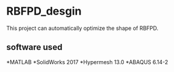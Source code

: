 # RBFPD_desgin
This project can automatically optimize the shape of RBFPD.

## software used
*MATLAB
*SolidWorks 2017
*Hypermesh 13.0
*ABAQUS 6.14-2
